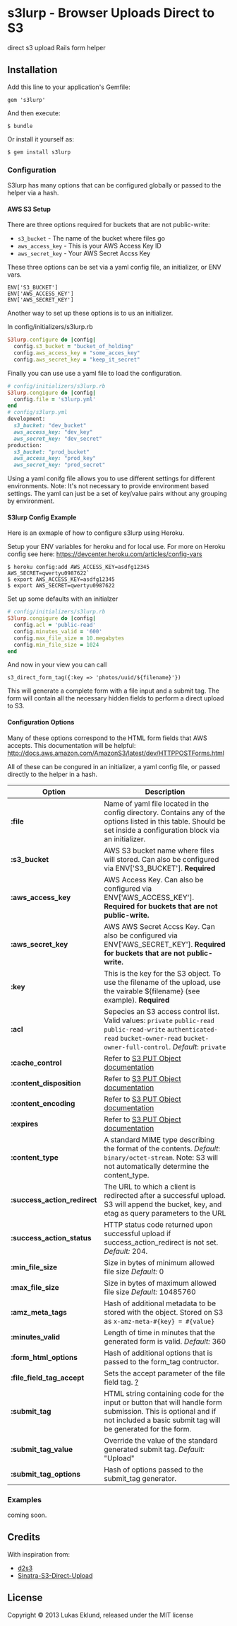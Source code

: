 # s3lurp - Browser Uploads Direct to S3

direct s3 upload Rails form helper

## Installation

Add this line to your application's Gemfile:

    gem 's3lurp'

And then execute:

    $ bundle

Or install it yourself as:

    $ gem install s3lurp

### Configuration

S3lurp has many options that can be configured globally or passed
to the helper via a hash.

#### AWS S3 Setup

There are three options required for buckets that are not public-write:

* `s3_bucket` - The name of the bucket where files go
* `aws_access_key` - This is your AWS Access Key ID
* `aws_secret_key` - Your AWS Secret Accss Key


These three options can be set via a yaml config file, an initializer, or ENV vars.


    ENV['S3_BUCKET']
    ENV['AWS_ACCESS_KEY']
    ENV['AWS_SECRET_KEY']

Another way to set up these options is to us an initializer.

In config/initializers/s3lurp.rb

```ruby
S3lurp.configure do |config|
  config.s3_bucket = "bucket_of_holding"
  config.aws_access_key = "some_acces_key"
  config.aws_secret_key = "keep_it_secret"
```

Finally you can use use a yaml file to load the configuration.

```ruby
# config/initializers/s3lurp.rb
S3lurp.congigure do |config|
  config.file = 's3lurp.yml'
end
# config/s3lurp.yml
development:
  s3_bucket: "dev_bucket"
  aws_access_key: "dev_key"
  aws_secret_key: "dev_secret"
production:
  s3_bucket: "prod_bucket"
  aws_access_key: "prod_key"
  aws_secret_key: "prod_secret"
```

Using a yaml conifg file allows you to use different settings for different
environments. Note: It's not necessary to provide environment based settings. The
yaml can just be a set of key/value pairs without any grouping by environment.

#### S3lurp Config Example

Here is an exmaple of how to configure s3lurp using Heroku.

Setup your ENV variables for heroku and for local use.
For more on Heroku config see here: https://devcenter.heroku.com/articles/config-vars

```
$ heroku config:add AWS_ACCESS_KEY=asdfg12345 AWS_SECRET=qwertyu0987622`
$ export AWS_ACCESS_KEY=asdfg12345
$ export AWS_SECRET=qwertyu0987622
```

Set up some defaults with an initialzer

```ruby
# config/initializers/s3lurp.rb
S3lurp.congigure do |config|
  config.acl = 'public-read'
  config.minutes_valid = '600'
  config.max_file_size = 10.megabytes
  config.min_file_size = 1024
end
```

And now in your view you can call

    s3_direct_form_tag({:key => 'photos/uuid/${filename}'})

This will generate a complete form with a file input and a submit tag. The form
will contain all the necessary hidden fields to perform a direct upload to S3.

#### Configuration Options

Many of these options correspond to the HTML form fields that AWS accepts. This documentation will
be helpful: http://docs.aws.amazon.com/AmazonS3/latest/dev/HTTPPOSTForms.html

All of these can be congured in an initializer, a yaml config file, or passed directly
to the helper in a hash.

| Option                   | Description |
|--------------------------|-------------|
|__:file__                 | Name of yaml file located in the config directory. Contains any of the options listed in this table. Should be set inside a configuration block via an initializer. |
|__:s3\_bucket__           | AWS S3 bucket name where files will stored. Can also be configured via ENV['S3_BUCKET']. __Required__|
|__:aws\_access\_key__     | AWS Access Key. Can also be configured via ENV['AWS_ACCESS_KEY']. __Required for buckets that are not public-write.__|
|__:aws\_secret\_key__     | AWS AWS Secret Accss Key. Can also be configured via ENV['AWS_SECRET_KEY']. __Required for buckets that are not public-write.__|
|__:key__                  | This is the key for the S3 object. To use the filename of the upload, use the vairable ${filename} (see example). __Required__|
|__:acl__                  | Sepecies an S3 access control list. Valid values: `private` `public-read` `public-read-write` `authenticated-read` `bucket-owner-read` `bucket-owner-full-control`. _Default_: `private` |
|__:cache\_control__       | Refer to [S3 PUT Object documentation](http://docs.aws.amazon.com/AmazonS3/2006-03-01/API/RESTObjectPUT.html)|
|__:content\_disposition__ | Refer to [S3 PUT Object documentation](http://docs.aws.amazon.com/AmazonS3/2006-03-01/API/RESTObjectPUT.html)|
|__:content\_encoding__    | Refer to [S3 PUT Object documentation](http://docs.aws.amazon.com/AmazonS3/2006-03-01/API/RESTObjectPUT.html)|
|__:expires__              | Refer to [S3 PUT Object documentation](http://docs.aws.amazon.com/AmazonS3/2006-03-01/API/RESTObjectPUT.html)|
|__:content\_type__        | A standard MIME type describing the format of the contents. _Default_: `binary/octet-stream`. Note: S3 will not automatically determine the content\_type.|
|__:success\_action\_redirect__| The URL to which a client is redirected after a successful upload. S3 will append the bucket, key, and etag as query parameters to the URL |
|__:success\_action\_status__| HTTP status code returned upon successful upload if success_action_redirect is not set. _Default:_ 204. |
|__:min\_file\_size__      | Size in bytes of minimum allowed file size _Default:_ 0 |
|__:max\_file\_size__      | Size in bytes of maximum allowed file size _Default:_ 10485760 |
|__:amz\_meta\_tags__      | Hash of additional metadata to be stored with the object. Stored on S3 as `x-amz-meta-#{key} = #{value}` |
|__:minutes\_valid__       | Length of time in minutes that the generated form is valid. _Default:_ 360 |
|__:form\_html\_options__  | Hash of additional options that is passed to the form_tag contructor. |
|__:file\_field\_tag\_accept__ | Sets the accept parameter of the file field tag. [?](http://www.w3.org/TR/html-markup/input.file.html#input.file.attrs.accept) |
|__:submit\_tag__          | HTML string containing code for the input or button that will handle form submission. This is optional and if not included a basic submit tag will be generated for the form. |
|__:submit\_tag\_value__   | Override the value of the standard generated submit tag. _Default:_ "Upload" |
|__:submit\_tag\_options__ | Hash of options passed to the submit_tag generator. |


### Examples

coming soon.

## Credits

With inspiration from:

* [d2s3](https://github.com/mwilliams/d2s3)
* [Sinatra-S3-Direct-Upload](https://github.com/waynehoover/Sinatra-S3-Direct-Upload)

## License

Copyright &copy; 2013 Lukas Eklund, released under the MIT license
